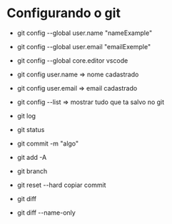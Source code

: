 # Configurando o git

- git config --global user.name "nameExample"
- git config --global user.email "emailExemple"
- git config --global core.editor vscode
- git config user.name => nome cadastrado
- git config user.email => email cadastrado
- git config --list => mostrar tudo que ta salvo no git

- git log 
- git status
- git commit -m "algo"
- git add -A
- git branch
- git reset --hard copiar commit 
- git diff
- git diff --name-only
